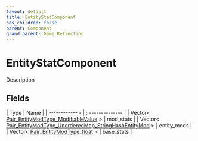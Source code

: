 ```yaml
---
layout: default
title: EntityStatComponent
has_children: false
parent: Component
grand_parent: Game Reflection
---
```

# EntityStatComponent
Description 

## Fields
| Type | Name |
|:------------ - | : -------------- |
| Vector< [Pair_EntityModType_ModifiableValue](game-reflection/classes/pair__entity_mod_type__modifiable_value.md) > | mod_stats |
| Vector< [Pair_EntityModType_UnorderedMap_StringHashEntityMod](game-reflection/classes/pair__entity_mod_type__unordered_map__string_hash_entity_mod.md) > | entity_mods |
| Vector< [Pair_EntityModType_float](game-reflection/classes/pair__entity_mod_type_float.md) > | base_stats |
